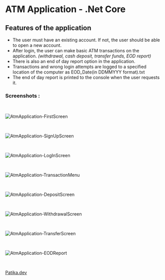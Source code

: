 # ATM Application - .Net Core
## Features of the application
* The user must have an existing account. If not, the user should be able to open a new account.
* After login, the user can make basic ATM transactions on the application. *(withdrawal, cash deposit, transfer funds, EOD report)*
* There is also an end of day report option in the application.
* Transactions and wrong login attempts are logged to a specified location of the computer as EOD_Date(in DDMMYYY format).txt
* The end of day report is printed to the console when the user requests it.</br>

### Screenshots :

</br>

![AtmApplication-FirstScreen](https://user-images.githubusercontent.com/118667545/227196236-9f1b9d50-0c38-427d-8aed-924df314dd23.png)

</br>

![AtmApplication-SignUpScreen](https://user-images.githubusercontent.com/118667545/227196291-83214279-6be2-4642-9203-e76792496780.png)

</br>

![AtmApplication-LogInScreen](https://user-images.githubusercontent.com/118667545/227196314-2e89e526-1b79-4788-8bf2-fe4942d579fa.png)

</br>

![AtmApplication-TransactionMenu](https://user-images.githubusercontent.com/118667545/227196346-e648f69c-a189-4180-9446-0f65fb81da18.png)

</br>

![AtmApplication-DepositScreen](https://user-images.githubusercontent.com/118667545/227196387-89591414-5b06-41c8-9a89-df10afb31289.png)

</br>

![AtmApplication-WithdrawalScreen](https://user-images.githubusercontent.com/118667545/227196402-b4dc7fa6-5250-4439-bf93-e1072c84e63b.png)

</br>

![AtmApplication-TransferScreen](https://user-images.githubusercontent.com/118667545/227196417-b46367bf-f3db-4d67-b7ba-ce5edd10edaf.png)

</br>

![AtmApplication-EODReport](https://user-images.githubusercontent.com/118667545/227196428-08ec570d-9dcd-496f-8ad2-52b9f12a7c7b.png)

</br>


[Patika.dev](https://app.patika.dev/)

